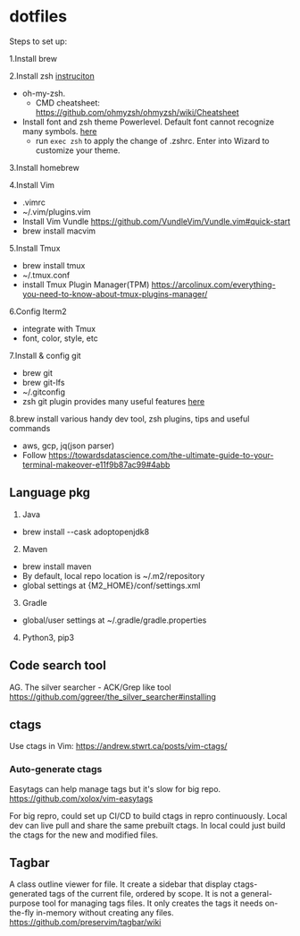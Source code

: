 # dotfiles

Steps to set up:

1.Install brew

2.Install zsh [instruciton](https://medium.com/ayuth/iterm2-zsh-oh-my-zsh-the-most-power-full-of-terminal-on-macos-bdb2823fb04c)
- oh-my-zsh.
  - CMD cheatsheet: https://github.com/ohmyzsh/ohmyzsh/wiki/Cheatsheet
- Install font and zsh theme Powerlevel. Default font cannot recognize many symbols. [here](https://github.com/romkatv/powerlevel10k#getting-started)
  - run `exec zsh` to apply the change of .zshrc. Enter into Wizard to customize your theme.

3.Install homebrew

4.Install Vim
- .vimrc
- ~/.vim/plugins.vim
- Install Vim Vundle
  https://github.com/VundleVim/Vundle.vim#quick-start
- brew install macvim

5.Install Tmux
- brew install tmux
- ~/.tmux.conf
- install Tmux Plugin Manager(TPM) https://arcolinux.com/everything-you-need-to-know-about-tmux-plugins-manager/

6.Config Iterm2
- integrate with Tmux
- font, color, style, etc

7.Install & config git
- brew git
- brew git-lfs
- ~/.gitconfig
- zsh git plugin provides many useful features [here](https://github.com/ohmyzsh/ohmyzsh/tree/master/plugins/git)

8.brew install various handy dev tool, zsh plugins, tips and useful commands
- aws, gcp, jq(json parser)
- Follow https://towardsdatascience.com/the-ultimate-guide-to-your-terminal-makeover-e11f9b87ac99#4abb

## Language pkg
1. Java
- brew install --cask adoptopenjdk8
2. Maven
- brew install maven
- By default, local repo location is ~/.m2/repository
- global settings at {M2_HOME}/conf/settings.xml
3. Gradle
-  global/user settings at ~/.gradle/gradle.properties
4. Python3, pip3

## Code search tool
AG. The silver searcher - ACK/Grep like tool
https://github.com/ggreer/the_silver_searcher#installing

## ctags
Use ctags in Vim: https://andrew.stwrt.ca/posts/vim-ctags/

### Auto-generate ctags

Easytags can help manage tags but it's slow for big repo.
https://github.com/xolox/vim-easytags

For big repro, could set up CI/CD to build ctags in repro continuously. Local dev can live pull and share the same prebuilt ctags.  In local could just build the ctags for the new and modified files.

## Tagbar
A class outline viewer for file. It create a sidebar that display ctags-generated tags of the current file, ordered by scope.
It is not a general-purpose tool for managing tags files. It only creates the tags it needs on-the-fly in-memory without creating any files.
https://github.com/preservim/tagbar/wiki
